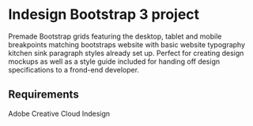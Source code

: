 # Indesign Bootstrap 3 project
Premade Bootstrap grids featuring the desktop, tablet and mobile breakpoints matching bootstraps website with basic website typography kitchen sink paragraph styles already set up. Perfect for creating design mockups as well as a style guide included for handing off design specifications to a frond-end developer.

## Requirements
Adobe Creative Cloud Indesign
